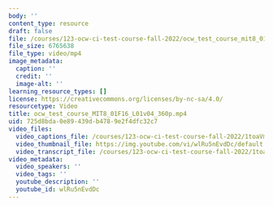 ```yaml
---
body: ''
content_type: resource
draft: false
file: /courses/123-ocw-ci-test-course-fall-2022/ocw_test_course_mit8_01f16_l01v04_360p_360p_16_9.mp4
file_size: 6765638
file_type: video/mp4
image_metadata:
  caption: ''
  credit: ''
  image-alt: ''
learning_resource_types: []
license: https://creativecommons.org/licenses/by-nc-sa/4.0/
resourcetype: Video
title: ocw_test_course_MIT8_01F16_L01v04_360p.mp4
uid: 725d8bda-0e89-439d-b478-9e2f4dfc32c7
video_files:
  video_captions_file: /courses/123-ocw-ci-test-course-fall-2022/1toaVm_cW3_ysK11vDXF6RwA0BNedij1J_transcript.webvtt
  video_thumbnail_file: https://img.youtube.com/vi/wlRu5nEvdDc/default.jpg
  video_transcript_file: /courses/123-ocw-ci-test-course-fall-2022/1toaVm_cW3_ysK11vDXF6RwA0BNedij1J_transcript.pdf
video_metadata:
  video_speakers: ''
  video_tags: ''
  youtube_description: ''
  youtube_id: wlRu5nEvdDc
---
```


